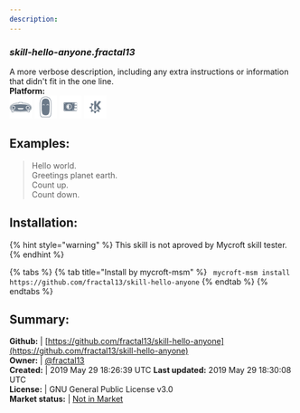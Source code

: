 ```yaml
---
description: 
---
```


### _skill-hello-anyone.fractal13_  
A more verbose description, including any extra instructions or
information that didn't fit in the one line.  
**Platform:**  
 ![Mark I](../.gitbook/assets/mark-1-icon.png)  ![Mark II](../.gitbook/assets/mark-2-icon.png)  ![Picroft](../.gitbook/assets/picroft-icon.png)  ![plasmoid](../.gitbook/assets/kde.png)   
## Examples:  
> Hello world.  
> Greetings planet earth.  
> Count up.  
> Count down.  
  
## Installation:  
{% hint style="warning" %}
This skill is not aproved by Mycroft skill tester.
{% endhint %}
    
{% tabs %}
{% tab title="Install by mycroft-msm" %}
``` mycroft-msm install https://github.com/fractal13/skill-hello-anyone```
{% endtab %}
  {% endtabs %}
    
## Summary:  
**Github:** | [https://github.com/fractal13/skill-hello-anyone](https://github.com/fractal13/skill-hello-anyone)  
**Owner:** | [@fractal13](https://github.com/fractal13)  
**Created:** | 2019 May 29 18:26:39 UTC  **Last updated:** 2019 May 29 18:30:08 UTC  
**License:** | GNU General Public License v3.0  
**Market status:** | [Not in Market](https://market.mycroft.ai/skill/)  
